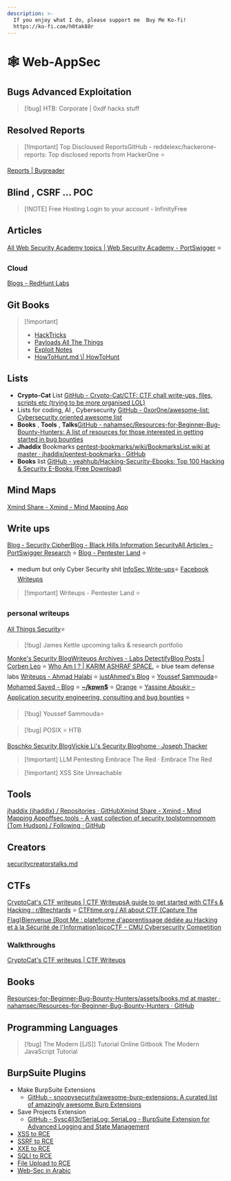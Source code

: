 ```yaml
---
description: >-
  If you enjoy what I do, please support me  Buy Me Ko-fi!
  https://ko-fi.com/h0tak88r
---
```


# 🕸️ Web-AppSec

## Bugs Advanced Exploitation

> \[!bug] HTB: Corporate | 0xdf hacks stuff

## Resolved Reports

> \[!Important] Top Discloused ReportsGitHub - reddelexc/hackerone-reports: Top disclosed reports from HackerOne ⭐

[Reports | Bugreader](https://bugreader.com/reports)

## Blind , CSRF … POC

> \[!NOTE] Free Hosting Login to your account - InfinityFree

## Articles

[All Web Security Academy topics | Web Security Academy - PortSwigger](https://portswigger.net/web-security/all-topics) ⭐

### Cloud

[Blogs - RedHunt Labs](https://redhuntlabs.com/blogs/)

## Git Books

> \[!important]
>
> * [HackTricks](https://book.hacktricks.xyz/)
> * [Payloads All The Things](https://techbrunch.github.io/)
> * [Exploit Notes](https://exploit-notes.hdks.org/)
> * [HowToHunt.md \\| HowToHunt](https://kathan19.gitbook.io/howtohunt)

## Lists

* **Crypto-Cat** List [GitHub - Crypto-Cat/CTF: CTF chall write-ups, files, scripts etc (trying to be more organised LOL)](https://github.com/Crypto-Cat/CTF?tab=readme-ov-file)
* Lists for coding, AI , Cybersecurity [GitHub - 0xor0ne/awesome-list: Cybersecurity oriented awesome list](https://github.com/0xor0ne/awesome-list?tab=readme-ov-file#awesome-lists)
* **Books** , **Tools** , **Talks**[GitHub - nahamsec/Resources-for-Beginner-Bug-Bounty-Hunters: A list of resources for those interested in getting started in bug bounties](https://github.com/nahamsec/Resources-for-Beginner-Bug-Bounty-Hunters)
* **Jhaddix** Bookmarks [pentest-bookmarks/wiki/BookmarksList.wiki at master · jhaddix/pentest-bookmarks · GitHub](https://github.com/jhaddix/pentest-bookmarks/blob/master/wiki/BookmarksList.wiki#user-content-Methodologies)
* **Books** list [GitHub - yeahhub/Hacking-Security-Ebooks: Top 100 Hacking & Security E-Books (Free Download)](https://github.com/yeahhub/Hacking-Security-Ebooks)

## Mind Maps

[Xmind Share - Xmind - Mind Mapping App](https://xmind.app/share/_xmind_EhTtFcrAIR/)

## Write ups

[Blog - Security Cipher](https://securitycipher.com/blog/)[Blog - Black Hills Information Security](https://www.blackhillsinfosec.com/blog/)[All Articles - PortSwigger Research](https://portswigger.net/research/articles) ⭐ [Blog - Pentester Land](https://pentester.land/blog/) ⭐

* medium but only Cyber Security shit [InfoSec Write-ups](https://infosecwriteups.com/)⭐ [Facebook Writeups](https://github.com/jaiswalakshansh/Facebook-BugBounty-Writeups)

> \[!important] Writeups - Pentester Land ⭐

### personal writeups

[All Things Security](https://blog.dixitaditya.com/?source=top_nav_blog_home)⭐

> \[!bug] James Kettle upcoming talks & research portfolio

[Monke's Security Blog](https://web.archive.org/web/20211126224307/https://monke.ie/)[Writeups Archives - Labs Detectify](https://labs.detectify.com/category/writeups/)[Blog Posts | Corben Leo](https://corben.io/blog) ⭐ [Who Am I ? | KARIM ASHRAF SPACE.](https://karim-ashraf.gitbook.io/) ⭐ blue team defense labs [Writeups - Ahmad Halabi](https://ahmadhalabi.net/writeups/) ⭐ [justAhmed's Blog](https://justahmed.github.io/) ⭐ [Youssef Sammouda](https://ysamm.com/)⭐ [Mohamed Sayed - Blog](https://flex0geek.blogspot.com/) ⭐ [**\~/kpwn$**](https://kpwn.de/) ⭐ [Orange](https://blog-orange-tw.translate.goog/?_x_tr_sl=auto&_x_tr_tl=en&_x_tr_hl=en-US&_x_tr_pto=wapp) ⭐ [Yassine Aboukir – Application security engineering, consulting and bug bounties](https://www.yassineaboukir.com/) ⭐

> \[!bug] Youssef Sammouda⭐

> \[!bug] POSIX ⭐ HTB

[Boschko Security Blog](https://boschko.ca/)[Vickie Li's Security Blog](https://vickieli.dev/)[home · Joseph Thacker](http://josephthacker.com/)

> \[!important] LLM Pentesting Embrace The Red · Embrace The Red

> \[!important] XSS Site Unreachable

## Tools

[jhaddix (jhaddix) / Repositories · GitHub](https://github.com/jhaddix?tab=repositories)[Xmind Share - Xmind - Mind Mapping App](https://xmind.app/share/_xmind_EhTtFcrAIR/)[offsec.tools - A vast collection of security tools](https://offsec.tools/)[tomnomnom (Tom Hudson) / Following · GitHub](https://github.com/tomnomnom?tab=following)

## Creators

[securitycreators](https://securitycreators.video/)[talks.md](https://github.com/nahamsec/Resources-for-Beginner-Bug-Bounty-Hunters/blob/master/assets/talks.md#General-Bug-Bounty-Talks)

## CTFs

[CryptoCat's CTF writeups | CTF Writeups](https://crypto-cat.gitbook.io/ctf-writeups)[A guide to get started with CTFs & Hacking : r/Btechtards](https://www.reddit.com/r/Btechtards/comments/1emyf3g/a_guide_to_get_started_with_ctfs_hacking/) ⭐ [CTFtime.org / All about CTF (Capture The Flag)](https://ctftime.org/)[Bienvenue \[Root Me : plateforme d'apprentissage dédiée au Hacking et à la Sécurité de l'Information\]](https://www.root-me.org/)[picoCTF - CMU Cybersecurity Competition](https://picoctf.org/)

### Walkthroughs

[CryptoCat's CTF writeups | CTF Writeups](https://crypto-cat.gitbook.io/)

## Books

[Resources-for-Beginner-Bug-Bounty-Hunters/assets/books.md at master · nahamsec/Resources-for-Beginner-Bug-Bounty-Hunters · GitHub](https://github.com/nahamsec/Resources-for-Beginner-Bug-Bounty-Hunters/blob/master/assets/books.md)

## Programming Languages

> \[!bug] The Modern \[\[JS]] Tutorial Online Gitbook The Modern JavaScript Tutorial

## BurpSuite Plugins

* Make BurpSuite Extensions
  * [GitHub - snoopysecurity/awesome-burp-extensions: A curated list of amazingly awesome Burp Extensions](https://github.com/snoopysecurity/awesome-burp-extensions?tab=readme-ov-file#burp-extension-training-resources)
* Save Projects Extension
  * [GitHub - Sysc4ll3r/SeriaLog: SeriaLog - BurpSuite Extension for Advanced Logging and State Management](https://github.com/Sysc4ll3r/SeriaLog)
* [XSS to RCE](https://swarm.ptsecurity.com/researching-open-source-apps-for-xss-to-rce-flaws/)
* [SSRF to RCE](https://medium.com/@Land2Cyber/ssrf-to-rce-a-case-study-in-exploiting-chained-vulnerabilities-78f290ae9011)
* [XXE to RCE](https://airman604.medium.com/from-xxe-to-rce-with-php-expect-the-missing-link-a18c265ea4c7)
* [SQLI to RCE](https://aditya-chauhan17.medium.com/sql-injection-to-rce-dd538d49a7f)
* [File Upload to RCE](https://sidblog.medium.com/file-upload-to-rce-7c04b3b252de)
* [Web-Sec in Arabic](https://mohamed-ashraf.notion.site/Checklist-1527e89dd232448a9eba984592ad5f83)

